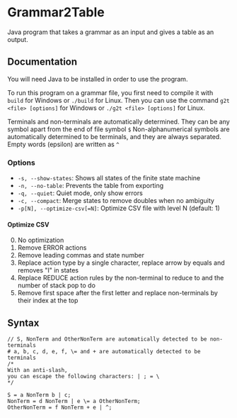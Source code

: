 # Grammar2Table

Java program that takes a grammar as an input and gives a table as an output.

## Documentation

You will need Java to be installed in order to use the program.

To run this program on a grammar file, you first need to compile it with `build` for Windows or `./build` for Linux.
Then you can use the command `g2t <file> [options]` for Windows or `./g2t <file> [options]` for Linux.

Terminals and non-terminals are automatically determined. They can be any symbol apart from the end of file symbol `$`
Non-alphanumerical symbols are automatically determined to be terminals, and they are always separated.
Empty words (epsilon) are written as `^`

### Options

- `-s, --show-states`: Shows all states of the finite state machine
- `-n, --no-table`: Prevents the table from exporting
- `-q, --quiet`: Quiet mode, only show errors
- `-c, --compact`: Merge states to remove doubles when no ambiguity
- `-p[N], --optimize-csv[=N]`: Optimize CSV file with level N (default: 1)

#### Optimize CSV
0. No optimization
1. Remove ERROR actions
2. Remove leading commas and state number
3. Replace action type by a single character, replace arrow by equals and removes "I" in states
4. Replace REDUCE action rules by the non-terminal to reduce to and the number of stack pop to do
5. Remove first space after the first letter and replace non-terminals by their index at the top

## Syntax

```
// S, NonTerm and OtherNonTerm are automatically detected to be non-terminals
# a, b, c, d, e, f, \= and + are automatically detected to be terminals
/*
With an anti-slash,
you can escape the following characters: | ; = \
*/

S = a NonTerm b | c;
NonTerm = d NonTerm | e \= a OtherNonTerm;
OtherNonTerm = f NonTerm + e | ^;
```
